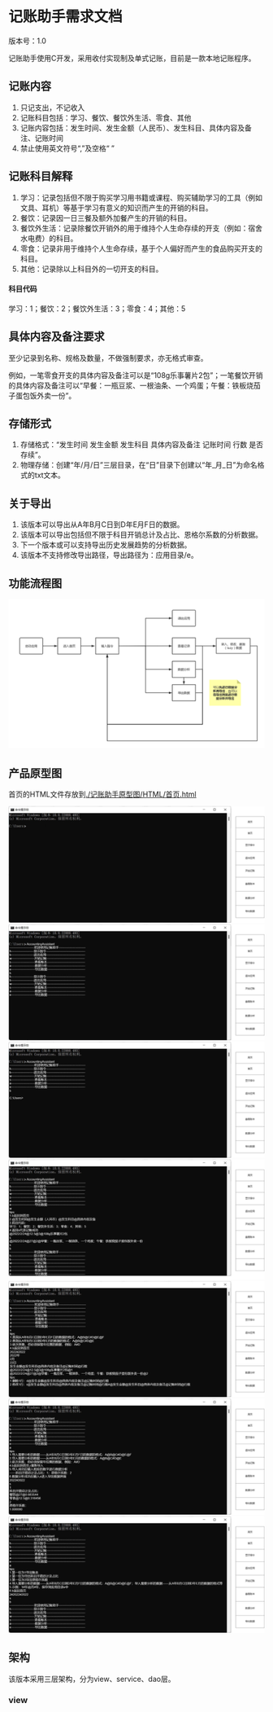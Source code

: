 # 记账助手需求文档

版本号：1.0

记账助手使用C开发，采用收付实现制及单式记账，目前是一款本地记账程序。

## 记账内容

1. 只记支出，不记收入
2. 记账科目包括：学习、餐饮、餐饮外生活、零食、其他
3. 记账内容包括：发生时间、发生金额（人民币）、发生科目、具体内容及备注、记账时间
4. 禁止使用英文符号“,”及空格“ ”

## 记账科目解释

1. 学习：记录包括但不限于购买学习用书籍或课程、购买辅助学习的工具（例如文具、耳机）等基于学习有意义的知识而产生的开销的科目。
2. 餐饮：记录因一日三餐及额外加餐产生的开销的科目。
3. 餐饮外生活：记录除餐饮开销外的用于维持个人生命存续的开支（例如：宿舍水电费）的科目。
4. 零食：记录非用于维持个人生命存续，基于个人偏好而产生的食品购买开支的科目。
5. 其他：记录除以上科目外的一切开支的科目。

#### 科目代码

学习：1；餐饮：2；餐饮外生活：3；零食：4；其他：5

## 具体内容及备注要求

至少记录到名称、规格及数量，不做强制要求，亦无格式审查。

例如，一笔零食开支的具体内容及备注可以是“108g乐事薯片2包”；一笔餐饮开销的具体内容及备注可以“早餐：一瓶豆浆、一根油条、一个鸡蛋；午餐：铁板烧茄子蛋包饭外卖一份”。

## 存储形式

1. 存储格式：“发生时间 发生金额 发生科目 具体内容及备注 记账时间 行数 是否存续”。
2. 物理存储：创建“年/月/日”三层目录，在“日”目录下创建以“年\_月\_日”为命名格式的txt文本。

## 关于导出

1. 该版本可以导出从A年B月C日到D年E月F日的数据。
2. 该版本可以导出包括但不限于科目开销总计及占比、恩格尔系数的分析数据。
2. 下一个版本或可以支持导出历史发展趋势的分析数据。
2. 该版本不支持修改导出路径，导出路径为：应用目录/e。

## 功能流程图

![记账助手功能流程图1.0](./记账助手需求文档.assets/记账助手功能流程图1.0.png)

## 产品原型图

首页的HTML文件存放到[./记账助手原型图/HTML/首页.html](.\记账助手原型图\HTML\首页.html)

![底页](记账助手需求文档.assets/底页.png)![显示指令](记账助手需求文档.assets/显示指令.png)![退出应用](记账助手需求文档.assets/退出应用.png)![开始记账](记账助手需求文档.assets/开始记账.png)![查看账本](记账助手需求文档.assets/查看账本.png)![数据分析](记账助手需求文档.assets/数据分析.png)![导出数据](记账助手需求文档.assets/导出数据.png)

##  架构

该版本采用三层架构，分为view、service、dao层。

###  view

